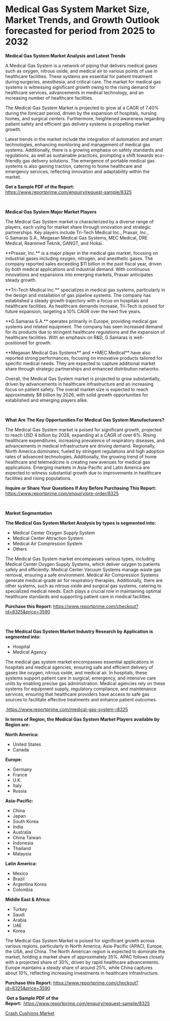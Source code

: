 <p><h1>Medical Gas System Market Size, Market Trends, and Growth Outlook forecasted for period from 2025 to 2032</h1></p><p><strong>Medical Gas System Market Analysis and Latest Trends</strong></p>
<p><p>A Medical Gas System is a network of piping that delivers medical gases such as oxygen, nitrous oxide, and medical air to various points of use in healthcare facilities. These systems are essential for patient treatment during surgeries, anesthesia, and critical care. The market for medical gas systems is witnessing significant growth owing to the rising demand for healthcare services, advancements in medical technology, and an increasing number of healthcare facilities. </p><p>The Medical Gas System Market is projected to grow at a CAGR of 7.40% during the forecast period, driven by the expansion of hospitals, nursing homes, and surgical centers. Furthermore, heightened awareness regarding patient safety and efficient gas delivery systems is propelling market growth. </p><p>Latest trends in the market include the integration of automation and smart technologies, enhancing monitoring and management of medical gas systems. Additionally, there is a growing emphasis on safety standards and regulations, as well as sustainable practices, prompting a shift towards eco-friendly gas delivery solutions. The emergence of portable medical gas systems is also gaining traction, catering to home healthcare and emergency services, reflecting innovation and adaptability within the market.</p></p>
<p><strong>Get a Sample PDF of the Report:&nbsp;</strong> <a href="https://www.reportprime.com/enquiry/request-sample/8325?utm_campaign=3532&utm_medium=2&utm_source=Github&utm_content=ia&utm_term=19032025&utm_id=medical-gas-system">https://www.reportprime.com/enquiry/request-sample/8325</a></p>
<p>&nbsp;</p>
<p><strong>Medical Gas System Major Market Players</strong></p>
<p><p>The Medical Gas System market is characterized by a diverse range of players, each vying for market share through innovation and strategic partnerships. Key players include Tri-Tech Medical Inc., Praxair, Inc., G.Samaras S.A., Megasan Medical Gas Systems, MEC Medical, DRE Medical, Reanimed Teknik, GANGT, and Hokai.</p><p>**Praxair, Inc.** is a major player in the medical gas market, focusing on industrial gases including oxygen, nitrogen, and anesthetic gases. The company reported sales exceeding $11 billion in the past fiscal year, driven by both medical applications and industrial demand. With continuous innovations and expansions into emerging markets, Praxair anticipates steady growth.</p><p>**Tri-Tech Medical Inc.** specializes in medical gas systems, particularly in the design and installation of gas pipeline systems. The company has established a steady growth trajectory with a focus on hospitals and healthcare facilities. As healthcare demands increase, Tri-Tech is poised for future expansion, targeting a 10% CAGR over the next five years.</p><p>**G.Samaras S.A.** operates primarily in Europe, providing medical gas systems and related equipment. The company has seen increased demand for its products due to stringent healthcare regulations and the expansion of healthcare facilities. With an emphasis on R&D, G.Samaras is well-positioned for growth.</p><p>**Megasan Medical Gas Systems** and **MEC Medical** have also reported strong performances, focusing on innovative products tailored for specific medical needs. They are expected to capture additional market share through strategic partnerships and enhanced distribution networks.</p><p>Overall, the Medical Gas System market is projected to grow substantially, driven by advancements in healthcare infrastructure and an increasing focus on patient safety. The overall market size is expected to reach approximately $8 billion by 2026, with solid growth opportunities for established and emerging players alike.</p></p>
<p>&nbsp;</p>
<p><strong>What Are The Key Opportunities For Medical Gas System Manufacturers?</strong></p>
<p><p>The Medical Gas System market is poised for significant growth, projected to reach USD 4 billion by 2028, expanding at a CAGR of over 6%. Rising healthcare expenditures, increasing prevalence of respiratory diseases, and advancements in medical infrastructure are driving demand. Regionally, North America dominates, fueled by stringent regulations and high adoption rates of advanced technologies. Additionally, the growing trend of home healthcare and telemedicine is creating new avenues for medical gas applications. Emerging markets in Asia-Pacific and Latin America are expected to witness substantial growth due to improvements in healthcare facilities and rising populations.</p></p>
<p><strong>Inquire or Share Your Questions If Any Before Purchasing This Report:</strong> <a href="https://www.reportprime.com/enquiry/pre-order/8325?utm_campaign=3532&utm_medium=2&utm_source=Github&utm_content=ia&utm_term=19032025&utm_id=medical-gas-system">https://www.reportprime.com/enquiry/pre-order/8325</a></p>
<p>&nbsp;</p>
<p><strong>Market Segmentation</strong></p>
<p><strong>The Medical Gas System Market Analysis by types is segmented into:</strong></p>
<p><ul><li>Medical Center Oxygen Supply System</li><li>Medical Center Attraction System</li><li>Medical Air Compression System</li><li>Others</li></ul></p>
<p><p>The Medical Gas System market encompasses various types, including Medical Center Oxygen Supply Systems, which deliver oxygen to patients safely and efficiently. Medical Center Vacuum Systems manage waste gas removal, ensuring a safe environment. Medical Air Compression Systems generate medical-grade air for respiratory therapies. Additionally, there are other systems, such as nitrous oxide and surgical gas systems, catering to specialized medical needs. Each plays a crucial role in maintaining optimal healthcare standards and supporting patient care in medical facilities.</p></p>
<p><strong>Purchase this Report:&nbsp;</strong><a href="https://www.reportprime.com/checkout?id=8325&price=3590&utm_campaign=3532&utm_medium=2&utm_source=Github&utm_content=ia&utm_term=19032025&utm_id=medical-gas-system">https://www.reportprime.com/checkout?id=8325&price=3590</a></p>
<p>&nbsp;</p>
<p><strong>The Medical Gas System Market Industry Research by Application is segmented into:</strong></p>
<p><ul><li>Hospital</li><li>Medical Agency</li></ul></p>
<p><p>The medical gas system market encompasses essential applications in hospitals and medical agencies, ensuring safe and efficient delivery of gases like oxygen, nitrous oxide, and medical air. In hospitals, these systems support patient care in surgical, emergency, and intensive care units by enabling precise gas administration. Medical agencies rely on these systems for equipment supply, regulatory compliance, and maintenance services, ensuring that healthcare providers have access to safe gas sources to facilitate effective treatments and enhance patient outcomes.</p></p>
<p><a href="https://www.reportprime.com/medical-gas-system-r8325?utm_campaign=3532&utm_medium=2&utm_source=Github&utm_content=ia&utm_term=19032025&utm_id=medical-gas-system">&nbsp;https://www.reportprime.com/medical-gas-system-r8325</a></p>
<p><strong>In terms of Region, the Medical Gas System Market Players available by Region are:</strong></p>
<p>
    <p> <strong> North America: </strong>
        <ul>
            <li>United States</li>
            <li>Canada</li>
        </ul>
        </p> 
    <p> <strong> Europe: </strong>
        <ul>
            <li>Germany</li>
            <li>France</li>
            <li>U.K.</li>
            <li>Italy</li>
            <li>Russia</li>
        </ul>
        </p> 
    <p> <strong> Asia-Pacific: </strong>
        <ul>
            <li>China</li>
            <li>Japan</li>
            <li>South Korea</li>
            <li>India</li>
            <li>Australia</li>
            <li>China Taiwan</li>
            <li>Indonesia</li>
            <li>Thailand</li>
            <li>Malaysia</li>
        </ul>
        </p> 
    <p> <strong> Latin America: </strong>
        <ul>
            <li>Mexico</li>
            <li>Brazil</li>
            <li>Argentina Korea</li>
            <li>Colombia</li>
        </ul>
        </p> 
    <p> <strong> Middle East & Africa: </strong>
        <ul>
            <li>Turkey</li>
            <li>Saudi</li>
            <li>Arabia</li>
            <li>UAE</li>
            <li>Korea</li>
        </ul>
    </p>
    </p>
<p><p>The Medical Gas System Market is poised for significant growth across various regions, particularly in North America, Asia-Pacific (APAC), Europe, the USA, and China. The North American region is expected to dominate the market, holding a market share of approximately 35%. APAC follows closely with a projected share of 30%, driven by rapid healthcare advancements. Europe maintains a steady share of around 25%, while China captures about 10%, reflecting increasing investments in healthcare infrastructure.</p></p>
<p><strong>Purchase this Report: </strong><a href="https://www.reportprime.com/checkout?id=8325&price=3590&utm_campaign=3532&utm_medium=2&utm_source=Github&utm_content=ia&utm_term=19032025&utm_id=medical-gas-system">https://www.reportprime.com/checkout?id=8325&price=3590</a></p>
<p>&nbsp;<strong>Get a Sample PDF of the Report:&nbsp;&nbsp;</strong><a href="https://www.reportprime.com/enquiry/request-sample/8325?utm_campaign=3532&utm_medium=2&utm_source=Github&utm_content=ia&utm_term=19032025&utm_id=medical-gas-system">https://www.reportprime.com/enquiry/request-sample/8325</a></p>
<p><strong></strong></p>
<p><p><a href="https://github.com/enieyfabius/Market-Research-Report-List-1/blob/main/crash-cushions-market.md?utm_campaign=3532&utm_medium=2&utm_source=Github&utm_content=ia&utm_term=19032025&utm_id=medical-gas-system">Crash Cushions Market</a></p></p>